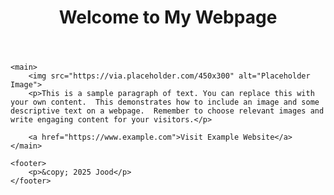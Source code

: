 <!DOCTYPE html>
<html lang="en">
<head>
    <meta charset="UTF-8">
    <meta name="viewport" content="width=device-width, initial-scale=1.0">
    <title>My Webpage</title>
    <link rel="stylesheet" href="styles.css">
</head>
<body>
    <header>
        <h1>Welcome to My Webpage</h1>
    </header>

    <main>
        <img src="https://via.placeholder.com/450x300" alt="Placeholder Image">
        <p>This is a sample paragraph of text. You can replace this with your own content.  This demonstrates how to include an image and some descriptive text on a webpage.  Remember to choose relevant images and write engaging content for your visitors.</p>

        <a href="https://www.example.com">Visit Example Website</a>
    </main>

    <footer>
        <p>&copy; 2025 Jood</p>
    </footer>

</body>
</html>
